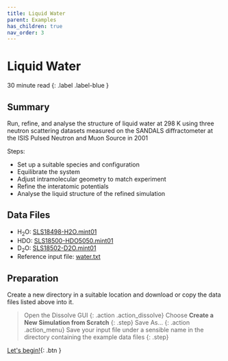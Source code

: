 ```yaml
---
title: Liquid Water
parent: Examples
has_children: true
nav_order: 3
---
```

# Liquid Water

30 minute read
{: .label .label-blue }

## Summary

Run, refine, and analyse the structure of liquid water at 298 K using three neutron scattering datasets measured on the SANDALS diffractometer at the ISIS Pulsed Neutron and Muon Source in 2001

Steps:
- Set up a suitable species and configuration
- Equilibrate the system
- Adjust intramolecular geometry to match experiment
- Refine the interatomic potentials
- Analyse the liquid structure of the refined simulation

## Data Files
- H<sub>2</sub>O: [SLS18498-H2O.mint01](https://github.com/trisyoungs/dissolve/tree/develop/examples/water/data/SLS18498-H2O.mint01)
- HDO: [SLS18500-HDO5050.mint01](https://github.com/trisyoungs/dissolve/tree/develop/examples/water/data/SLS18500-HDO5050.mint01)
- D<sub>2</sub>O: [SLS18502-D2O.mint01](https://github.com/trisyoungs/dissolve/tree/develop/examples/water/data/SLS18502-D2O.mint01)
- Reference input file: [water.txt](https://github.com/trisyoungs/dissolve/tree/develop/examples/water/water.txt)

## Preparation

Create a new directory in a suitable location and download or copy the data files listed above into it.

> Open the Dissolve GUI
{: .action .action_dissolve}
> Choose **Create a New Simulation from Scratch**
{: .step}
> Save As...
{: .action .action_menu}
> Save your input file under a sensible name in the directory containing the example data files
{: .step}

[Let's begin!](step1.md){: .btn }
